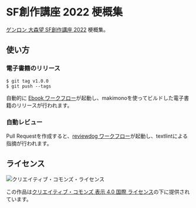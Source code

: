 # SF創作講座 2022 梗概集

[ゲンロン 大森望 SF創作講座 2022](https://school.genron.co.jp/works/sf/2022/) 梗概集。

## 使い方

### 電子書籍のリリース

    $ git tag v1.0.0
    $ git push --tags

自動的に [Ebook ワークフロー](.github/workflows/ebook.yml)が起動し、makimonoを使ってビルドした電子書籍のリリースが行われます。

### 自動レビュー

Pull Requestを作成すると、[reviewdog ワークフロー](.github/workflows/reviewdog.yml)が起動し、textlintによる指摘が行われます。

## ライセンス

![クリエイティブ・コモンズ・ライセンス](https://i.creativecommons.org/l/by/4.0/88x31.png)

この作品は[クリエイティブ・コモンズ 表示 4.0 国際 ライセンス](http://creativecommons.org/licenses/by/4.0/)の下に提供されています。
